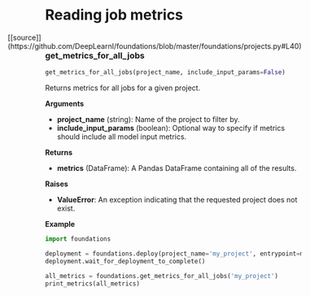 <h1>Reading job metrics</h1>
<span style="float:right;">[[source]](https://github.com/DeepLearnI/foundations/blob/master/foundations/projects.py#L40)</span>

### get_metrics_for_all_jobs


```python
get_metrics_for_all_jobs(project_name, include_input_params=False)
```



Returns metrics for all jobs for a given project.

__Arguments__

- __project_name__ (string): Name of the project to filter by.
- __include_input_params__ (boolean): Optional way to specify if metrics should include all model input metrics.

__Returns__

- __metrics__ (DataFrame): A Pandas DataFrame containing all of the results.

__Raises__

- __ValueError__: An exception indicating that the requested project does not exist.

__Example__

```python
import foundations

deployment = foundations.deploy(project_name='my_project', entrypoint=main.py)
deployment.wait_for_deployment_to_complete()

all_metrics = foundations.get_metrics_for_all_jobs('my_project')
print_metrics(all_metrics)
```


